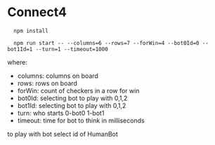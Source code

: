 # Connect4

```shell
  npm install
```

```shell
  npm run start -- --columns=6 --rows=7 --forWin=4 --bot0Id=0 --bot1Id=1 --turn=1 --timeout=1000
```
where:
- columns: columns on board
- rows: rows on board
- forWin: count of checkers in a row for win
- bot0Id: selecting bot to play with 0,1,2
- bot1Id: selecting bot to play with 0,1,2
- turn: who starts 0-bot0  1-bot1
- timeout: time for bot to think in milliseconds

to play with bot select id of HumanBot 
